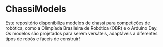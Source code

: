 # ChassiModels
Este repositório disponibiliza modelos de chassi para competições de robótica, como a Olimpíada Brasileira de Robótica (OBR) e o Arduino Day. Os modelos são projetados para serem versáteis, adaptáveis a diferentes tipos de robôs e fáceis de construir!
